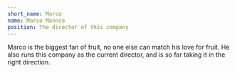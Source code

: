 ```yaml
---
short_name: Marco
name: Marco Mannco
position: The director of this company
---
```

Marco is the biggest fan of fruit, no one else can match his love for fruit. He also runs this company as the current director, and is so far taking it in the right direction.